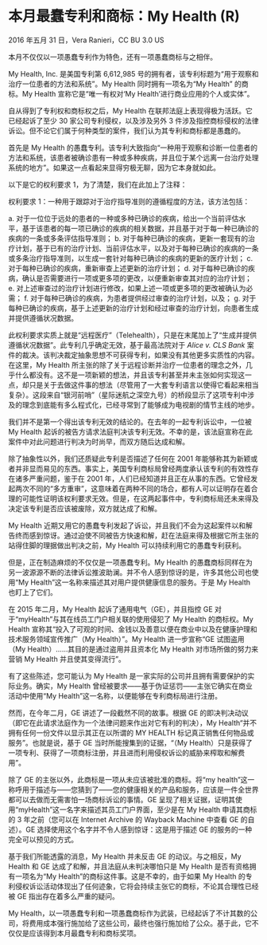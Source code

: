 # 本月最蠢专利和商标：My Health (R)

2016 年五月 31 日，Vera Ranieri，CC BU 3.0 US

本月不仅仅以一项愚蠢专利作为特色，还有一项愚蠢商标与之相伴。

My Health, Inc. 是美国专利第 6,612,985 号的拥有者，该专利标题为“用于观察和治疗一位患者的方法和系统”。My Health 同时拥有一项名为“My Health” 的商标。My Health 宣称它是“唯一有权对‘My Health’进行商业应用的个人或实体”。

自从得到了专利权和商标权之后，My Health 在联邦法庭上表现得极为活跃。它已经起诉了至少 30 家公司专利侵权，以及涉及另外 3 件涉及指控商标侵权的法律诉讼。但不论它们属于何种类型的案件，我们认为其专利和商标都是愚蠢的。

首先是 My Health 的愚蠢专利。该专利大致指向“一种用于观察和诊断一位患者的方法和系统，该患者被确诊患有一种或多种疾病，并且位于某个远离一台治疗处理系统的地方”。如果这一点看起来显得穷极无聊，因为它本身就如此。

以下是它的权利要求 1，为了清楚，我们在此加上了注释：

权利要求 1：一种用于跟踪对于治疗指导准则的遵循程度的方法，该方法包括：

a. 对于一位位于远处的患者的一种或多种已确诊的疾病，给出一个当前评估水平，基于该患者的每一项已确诊的疾病的相关数据，并且基于对于每一种已确诊的疾病的一条或多条评估指导准则；
b. 对于每种已确诊的疾病，更新一套现有的治疗计划，基于已有的治疗计划、当前评估水平，以及对于每种已确诊的疾病的一条或多条治疗指导准则，以生成一套针对每种已确诊的疾病的更新的医疗计划；
c. 对于每种已确诊的疾病，重新审查上述更新的治疗计划；
d. 对于每种已确诊的疾病，确认是否需要进行一项或更多项的更改，以便重新审查其对应的治疗计划；
e. 对上述审查过的治疗计划进行修改，如果上述一项或更多项的更改被确认为必需；
f. 对于每种已确诊的疾病，为患者提供经过审查的治疗计划，以及；
g. 对于每种已确诊的疾病，基于上述更新的治疗计划和经过审查的治疗计划，向患者生成并提供遵循状况数据。

此权利要求实质上就是“远程医疗”（Telehealth），只是在末尾加上了“生成并提供遵循状况数据”。此专利几乎确定无效，基于最高法院对于 _Alice v. CLS Bank_ 案件的裁决。该判决裁定抽象思想不可获得专利，如果没有其他更多实质性的内容。在这里，My Health 所主张的除了关于远程诊断并治疗一位患者的理念之外，几乎什么都没有。这不是一项新颖的想法，并且该专利甚至并未主张如何实现这一点，却只是关于去做这件事的想法（尽管用了一大套专利语言以使得它看起来相当复杂）。这段来自“银河前哨”（星际迷航之深空九号）的桥段显示了这项专利中涉及的理念到底能有多么程式化，已经寻常到了能够成为电视剧的情节主线的地步。

我们并不是第一个得出该专利无效的结论的。在去年的一起专利诉讼中，一位被 My Health 起诉的被告方请求法庭判决该专利无效。不幸的是，该法庭宣称在此案件中对此问题进行判决为时尚早，而双方随后达成和解。

除了抽象性以外，我们还质疑此专利是否描述了任何在 2001 年能够称其为新颖或者并非显而易见的东西。事实上，美国专利商标局曾经两度承认该专利的有效性存在诸多严重问题，鉴于在 2001 年，人们已经知道并且正在从事的东西。它曾经发起两次不同的“多方重审”，这意味着在两种不同的场合，都有人可以证明存在着合理的可能性证明该权利要求无效。但是，在这两起事件中，专利商标局还未来得及决定该专利是否应该被废除，双方就达成了和解。

My Health 近期又用它的愚蠢专利发起了诉讼，并且我们不会为这起案件以和解告终而感到惊讶。通过迫使不同被告方快速和解，赶在法庭来得及根据它所主张的站得住脚的理据做出判决之前，My Health 可以持续利用它的愚蠢专利获利。

但是，正在制造麻烦的不仅仅是一项愚蠢专利。My Health 的愚蠢商标同样在为另一波源源不断的法律诉讼推波助澜。并不令人感到惊讶的是，许多其他公司也使用“My Health”这一名称来描述其对用户提供健康信息的服务。于是 My Health 也盯上了它们。

在 2015 年二月，My Health 起诉了通用电气（GE），并且指控 GE 对于“myHealth”与其在线员工门户相关联的使用侵犯了 My Health 的商标权。My Health 宣称其“投入了可观的时间、金钱以及善意以便在商业中以及在健康护理和技术服务领域宣传推广（My Health）”。My Health 进一步宣称“GE 试图盗用（My Health）……其目的是通过盗用并且资本化 My Health 对市场所做的努力来营销 My Health 并且使其变得流行”。

有了这些陈述，您可能认为 My Health 是一家实际的公司并且拥有需要保护的实际业务。确实，My Health 曾经被要求——基于伪证惩罚——主张它确实在商业活动中使用“My Health”这一名称，以便能够在专利商标局进行注册。

然而，在今年二月，GE 讲述了一段截然不同的故事。根据 GE 的即决判决动议（即它在此请求法庭作为一个法律问题来作出对它有利的判决），My Health“并不拥有任何一份文件以显示其正在以所谓的 MY HEALTH 标记真正销售任何物品或服务”。也就是说，基于 GE 当时所能搜集到的证据，“（My Health）只是获得了一项专利、获得了一项商标注册，并且进而利用侵权诉讼的威胁来榨取和解费用”。

除了 GE 的主张以外，此商标是一项从未应该被批准的商标。将“my health”这一称呼用于描述与——您猜到了——您的健康相关的产品和服务，应该是一件全世界都可以去做而无需害怕一场商标诉讼的事情。GE 呈现了相关证据，证明其使用“myHealth”这一名字来描述其员工门户界面，至少是在 My Health 申请其商标的 3 年之前（您可以在 Internet Archive 的 Wayback Machine 中查看 GE 的自述）。GE 选择使用这个名字并不令人感到惊讶：这是用于描述 GE 的服务的一种完全可以预见的方式。

基于我们所能透露的消息，My Health 并未反击 GE 的动议。与之相反，My Health 和 GE 达成了和解，并且法庭从未判决哪怕只是 My Health 是否有资格拥有一项名为“My Health”的商标这件事。这是不幸的，由于如果 My Health 的专利侵权诉讼活动体现出了任何迹象，它将会持续主张它的商标，不论其合理性已经被 GE 指出存在着多么严重的疑问。

My Health，以一项愚蠢专利和一项愚蠢商标作为武装，已经起诉了不计其数的公司，将费用成本强行施加给了这些公司，最终也强行施加给了公众。基于此，它不仅仅是应该得到本月最蠢专利和商标奖项。
